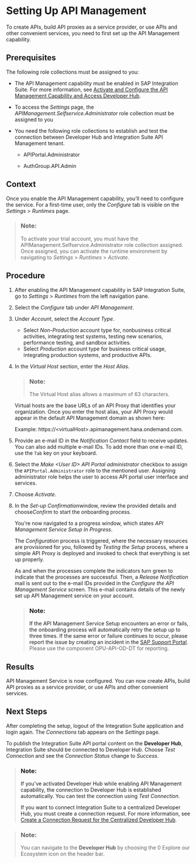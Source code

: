 <!-- loiof34e86cafb274d4bbef725a610ed225d -->

<link rel="stylesheet" type="text/css" href="../css/sap-icons.css"/>

# Setting Up API Management

To create APIs, build API proxies as a service provider, or use APIs and other convenient services, you need to first set up the API Management capability.



<a name="loiof34e86cafb274d4bbef725a610ed225d__prereq_cgz_q4r_b1c"/>

## Prerequisites

The following role collections must be assigned to you:

-   The API Management capability must be enabled in SAP Integration Suite. For more information, see [Activate and Configure the API Management Capability and Access Developer Hub](../activate-and-configure-the-api-management-capability-and-access-developer-hub-f6eb433.md).

-   To access the *Settings* page, the *APIManagement.Selfservice.Administrator* role collection must be assigned to you

-   You need the following role collections to establish and test the connection between Developer Hub and Integration Suite API Management tenant.

    -   APIPortal.Administrator

    -   AuthGroup.API.Admin





<a name="loiof34e86cafb274d4bbef725a610ed225d__context_zzc_psj_ltb"/>

## Context

Once you enable the API Management capability, you’ll need to configure the service. For a first-time user, only the *Configure* tab is visible on the *Settings* \> *Runtimes* page.

> ### Note:  
> To activate your trial account, you must have the APIManagement.Selfservice.Administrator role collection assigned. Once assigned, you can activate the runtime environment by navigating to *Settings* \> *Runtimes* \> *Activate*.



## Procedure

1.  After enabling the API Management capability in SAP Integration Suite, go to *Settings* \> *Runtimes* from the left navigation pane.

2.  Select the *Configure* tab under *API Management*.

3.  Under *Account*, select the *Account Type*.

    -   Select *Non-Production* account type for, nonbusiness critical activities, integrating test systems, testing new scenarios, performance testing, and sandbox activities.
    -   Select *Production* account type for business critical usage, integrating production systems, and productive APIs.

4.  In the *Virtual Host* section, enter the *Host Alias*.

    > ### Note:  
    > The Virtual Host alias allows a maximum of 63 characters.

    Virtual hosts are the base URLs of an API Proxy that identifies your organization. Once you enter the host alias, your API Proxy would appear in the default API Management domain as shown here:

    Example: https://<virtualHost\>.apimanagement.hana.ondemand.com.

5.  Provide an e-mail ID in the *Notification Contact* field to receive updates. You can also add multiple e-mail IDs. To add more than one e-mail ID, use the `Tab` key on your keyboard.

6.  Select the *Make <User ID\> API Portal administrator* checkbox to assign the `APIPortal.Administrator` role to the mentioned user. Assigning administrator role helps the user to access API portal user interface and services.

7.  Choose *Activate*.

8.  In the *Set-up Confirmation*window, review the provided details and choose*Confirm* to start the onboarding process.

    You're now navigated to a progress window, which states *API Management Service Setup In Progress*.

    The *Configuration* process is triggered, where the necessary resources are provisioned for you, followed by *Testing the Setup* process, where a simple API Proxy is deployed and invoked to check that everything is set up properly.

    As and when the processes complete the indicators turn green to indicate that the processes are successful. Then, a *Release Notification* mail is sent out to the e-mail IDs provided in the *Configure the API Management Service* screen. This e-mail contains details of the newly set up API Management service on your account.

    > ### Note:  
    > If the API Management Service Setup encounters an error or fails, the onboarding process will automatically retry the setup up to three times. If the same error or failure continues to occur, please report the issue by creating an incident in the [SAP Support Portal](https://support.sap.com/en/index.html). Please use the component OPU-API-OD-DT for reporting.




<a name="loiof34e86cafb274d4bbef725a610ed225d__result_f22_2qj_ltb"/>

## Results

API Management Service is now configured. You can now create APIs, build API proxies as a service provider, or use APIs and other convenient services.



<a name="loiof34e86cafb274d4bbef725a610ed225d__postreq_u4y_l3k_ltb"/>

## Next Steps

After completing the setup, logout of the Integration Suite application and login again. The *Connections* tab appears on the *Settings* page.

To publish the Integration Suite API portal content on the **Developer Hub**, Integration Suite should be connected to Developer Hub. Choose *Test Connection* and see the *Connection Status* change to *Success*.

> ### Note:  
> If you've activated Developer Hub while enabling API Management capability, the connection to Developer Hub is established automatically. You can test the connection using *Test Connection*.
> 
> If you want to connect Integration Suite to a centralized Developer Hub, you must create a connection request. For more information, see [Create a Connection Request for the Centralized Developer Hub](../create-a-connection-request-for-the-centralized-developer-hub-c7bda8c.md).

> ### Note:  
> You can navigate to the **Developer Hub** by choosing the <span class="SAP-icons-V5"></span> Explore our Ecosystem icon on the header bar.


